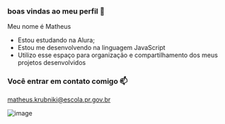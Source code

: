 ### boas vindas ao meu perfil 💙

 Meu nome é Matheus

 - Estou estudando na Alura;
 - Estou me desenvolvendo na linguagem JavaScript
 - Utilizo esse espaço para organização e compartilhamento dos meus projetos desenvolvidos

### Você entrar em contato comigo 📫

matheus.krubniki@escola.pr.gov.br


![image](https://github.com/user-attachments/assets/1e948daf-2c38-4348-82ce-9be11a012025)
